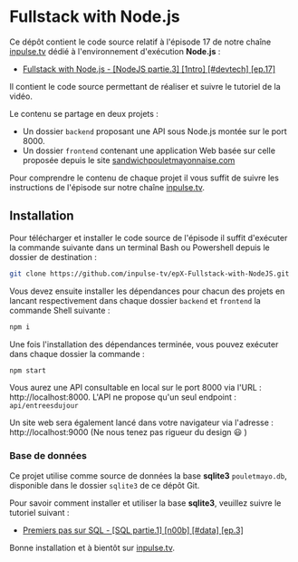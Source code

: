 # Fullstack with Node.js

Ce dépôt contient le code source relatif à l'épisode 17 de notre chaîne [inpulse.tv](https://www.inpulse.tv) dédié à l'environnement d'exécution **Node.js** :
- [Fullstack with Node.js  - [NodeJS partie.3]  [1ntro]  [#devtech]  [ep.17]](https://www.youtube.com/watch?v=BJNoyVIdsdw)

Il contient le code source permettant de réaliser et suivre le tutoriel de la vidéo.

Le contenu se partage en deux projets :
- Un dossier ``backend`` proposant une API sous Node.js montée sur le port 8000.
- Un dossier ``frontend`` contenant une application Web basée sur celle proposée depuis le site [sandwichpouletmayonnaise.com](https://sandwichpouletmayonnaise.com/)

Pour comprendre le contenu de chaque projet il vous suffit de suivre les instructions de l'épisode sur notre chaîne [inpulse.tv](https://www.inpulse.tv).

## Installation
Pour télécharger et installer le code source de l'épisode il suffit d'exécuter la commande suivante dans un terminal Bash ou Powershell depuis le dossier de destination :
```bash
git clone https://github.com/inpulse-tv/epX-Fullstack-with-NodeJS.git
```
Vous devez ensuite installer les dépendances pour chacun des projets en lancant respectivement dans chaque dossier ``backend`` et ``frontend`` la commande Shell suivante :
```bash
npm i
```
Une fois l'installation des dépendances terminée, vous pouvez exécuter dans chaque dossier la commande :
```bash
npm start
```
Vous aurez une API consultable en local sur le port 8000 via l'URL : http://localhost:8000.
L'API ne propose qu'un seul endpoint : ``api/entreesdujour``

Un site web sera également lancé dans votre navigateur via l'adresse : http://localhost:9000 (Ne nous tenez pas rigueur du design 😃 )

### Base de données
Ce projet utilise comme source de données la base **sqlite3** ``pouletmayo.db``, disponible dans le dossier ``sqlite3`` de ce dépôt Git.

Pour savoir comment installer et utiliser la base **sqlite3**, veuillez suivre le tutoriel suivant :
- [Premiers pas sur SQL - [SQL partie.1] [n00b] [#data] [ep.3]](https://www.youtube.com/watch?v=_ALsx-CMyy8)

Bonne installation et à bientôt sur [inpulse.tv](https://www.inpulse.tv).
